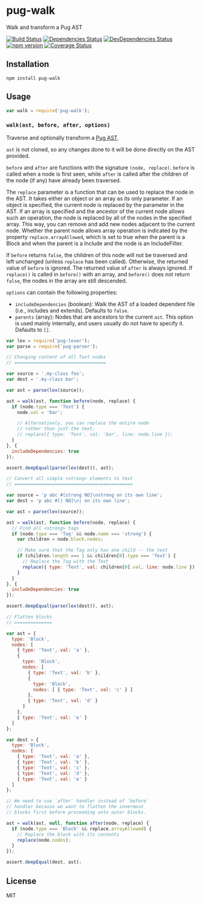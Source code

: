 # pug-walk

Walk and transform a Pug AST

[![Build Status](https://img.shields.io/travis/pugjs/pug-walk/master.svg)](https://travis-ci.org/pugjs/pug-walk)
[![Dependencies Status](https://david-dm.org/pugjs/pug/status.svg?path=packages/pug-walk)](https://david-dm.org/pugjs/pug?path=packages/pug-walk)
[![DevDependencies Status](https://david-dm.org/pugjs/pug/dev-status.svg?path=packages/pug-walk)](https://david-dm.org/pugjs/pug?path=packages/pug-walk&type=dev)
[![npm version](https://img.shields.io/npm/v/pug-walk.svg)](https://www.npmjs.org/package/pug-walk)
[![Coverage Status](https://img.shields.io/codecov/c/github/pugjs/pug-walk/master.svg)](https://codecov.io/gh/pugjs/pug-walk/branch/master)

## Installation

    npm install pug-walk

## Usage

```js
var walk = require('pug-walk');
```

### `walk(ast, before, after, options)`

Traverse and optionally transform a [Pug AST](https://github.com/pugjs/pug-ast-spec).

`ast` is not cloned, so any changes done to it will be done directly on the AST provided.

`before` and `after` are functions with the signature `(node, replace)`. `before` is called when a node is first seen, while `after` is called after the children of the node (if any) have already been traversed.

The `replace` parameter is a function that can be used to replace the node in the AST. It takes either an object or an array as its only parameter. If an object is specified, the current node is replaced by the parameter in the AST. If an array is specified and the ancestor of the current node allows such an operation, the node is replaced by all of the nodes in the specified array. This way, you can remove and add new nodes adjacent to the current node. Whether the parent node allows array operation is indicated by the property `replace.arrayAllowed`, which is set to true when the parent is a Block and when the parent is a Include and the node is an IncludeFilter.

If `before` returns `false`, the children of this node will not be traversed and left unchanged (unless `replace` has been called). Otherwise, the returned value of `before` is ignored. The returned value of `after` is always ignored. If `replace()` is called in `before()` with an array, and `before()` does not return `false`, the nodes in the array are still descended.

`options` can contain the following properties:

* `includeDependencies` (boolean): Walk the AST of a loaded dependent file (i.e., includes and extends). Defaults to `false`.
* `parents` (array<Node>): Nodes that are ancestors to the current `ast`. This option is used mainly internally, and users usually do not have to specify it. Defaults to `[]`.

```js
var lex = require('pug-lexer');
var parse = require('pug-parser');

// Changing content of all Text nodes
// ==================================

var source = '.my-class foo';
var dest = '.my-class bar';

var ast = parse(lex(source));

ast = walk(ast, function before(node, replace) {
  if (node.type === 'Text') {
    node.val = 'bar';

    // Alternatively, you can replace the entire node
    // rather than just the text.
    // replace({ type: 'Text', val: 'bar', line: node.line });
  }
}, {
  includeDependencies: true
});

assert.deepEqual(parse(lex(dest)), ast);

// Convert all simple <strong> elements to text
// ============================================

var source = 'p abc #[strong NO]\nstrong on its own line';
var dest = 'p abc #[| NO]\n| on its own line';

var ast = parse(lex(source));

ast = walk(ast, function before(node, replace) {
  // Find all <strong> tags
  if (node.type === 'Tag' && node.name === 'strong') {
    var children = node.block.nodes;

    // Make sure that the Tag only has one child -- the text
    if (children.length === 1 && children[0].type === 'Text') {
      // Replace the Tag with the Text
      replace({ type: 'Text', val: children[0].val, line: node.line });
    }
  }
}, {
  includeDependencies: true
});

assert.deepEqual(parse(lex(dest)), ast);

// Flatten blocks
// ==============

var ast = {
  type: 'Block',
  nodes: [
    { type: 'Text', val: 'a' },
    {
      type: 'Block',
      nodes: [
        { type: 'Text', val: 'b' },
        {
          type: 'Block',
          nodes: [ { type: 'Text', val: 'c' } ]
        },
        { type: 'Text', val: 'd' }
      ]
    },
    { type: 'Text', val: 'e' }
  ]
};

var dest = {
  type: 'Block',
  nodes: [
    { type: 'Text', val: 'a' },
    { type: 'Text', val: 'b' },
    { type: 'Text', val: 'c' },
    { type: 'Text', val: 'd' },
    { type: 'Text', val: 'e' }
  ]
};

// We need to use `after` handler instead of `before`
// handler because we want to flatten the innermost
// blocks first before proceeding onto outer blocks.

ast = walk(ast, null, function after(node, replace) {
  if (node.type === 'Block' && replace.arrayAllowed) {
    // Replace the block with its contents
    replace(node.nodes);
  }
});

assert.deepEqual(dest, ast);
```

## License

  MIT
